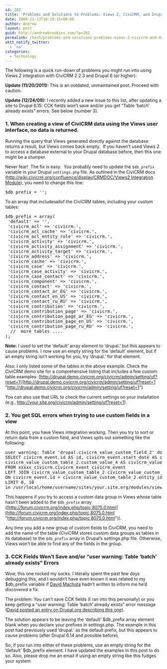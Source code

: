 ```yaml
---
id: 282
title: 'Problems and Solutions to Problems: Views 2, CiviCRM, and Drupal 6'
date: 2009-11-13T10:10:15+00:00
author: Andrew
layout: post
guid: http://andrewbrookins.com/?p=282
permalink: /tech/problems-and-solutions-problems-views-2-civicrm-and-drupal-6/
aktt_notify_twitter:
  - 'no'
categories:
  - Technology
---
```

The following is a quick run-down of problems you might run into using Views 2 integration with CiviCRM 2.2.3 and Drupal 6 (or higher):

**Update (11/20/2011):** This is an outdated, unmaintained post. Proceed with caution.

**Update (12/24/09):** I recently added a new issue to this list, after updating a site to Drupal 6.15: CCK fields won&#8217;t save and/or you get &#8220;Table &#8216;batch&#8217; already exists&#8221; errors. See below (number 3).

### 1. When creating a view of CiviCRM data using the Views user interface, no data is returned.

Running the query that Views generated directly against the database returns a result, but Views comes back empty.  If you haven&#8217;t used Views 2 to access a database external to your Drupal database before, then this one might be a stumper.

Never fear!  The fix is easy.  You probably need to update the `$db_prefix` variable in your Drupal `settings.php` file. As outlined in the CiviCRM docs ([http://wiki.civicrm.org/confluence/display/CRMDOC/Views2 Integration Module](http://wiki.civicrm.org/confluence/display/CRMDOC/Views2%20Integration%20Module "http://wiki.civicrm.org/confluence/display/CRMDOC/Views2 Integration Module")), you need to change this line:

<pre>$db_prefix = '';</pre>

To an array that includesallof the CiviCRM tables, including your custom tables:

<pre>$db_prefix = array(
 'default' =&gt; '',
 'civicrm_acl' =&gt; 'civicrm.',
 'civicrm_acl_cache' =&gt; 'civicrm.',
 'civicrm_acl_entity_role' =&gt; 'civicrm.',
 'civicrm_activity' =&gt; 'civicrm.',
 'civicrm_activity_assignment' =&gt; 'civicrm.',
 'civicrm_activity_target' =&gt; 'civicrm.',
 'civicrm_address' =&gt; 'civicrm.',
 'civicrm_cache' =&gt; 'civicrm.',
 'civicrm_case' =&gt; 'civicrm.',
 'civicrm_case_activity' =&gt; 'civicrm.',
 'civicrm_case_contact' =&gt; 'civicrm.',
 'civicrm_component' =&gt; 'civicrm.',
 'civicrm_contact' =&gt; 'civicrm.',
 'civicrm_contact_ar_EG' =&gt; 'civicrm.',
 'civicrm_contact_en_US' =&gt; 'civicrm.',
 'civicrm_contact_ru_RU' =&gt; 'civicrm.',
 'civicrm_contribution' =&gt; 'civicrm.',
 'civicrm_contribution_page' =&gt; 'civicrm.',
 'civicrm_contribution_page_ar_EG' =&gt; 'civicrm.',
 'civicrm_contribution_page_en_US' =&gt; 'civicrm.',
 'civicrm_contribution_page_ru_RU' =&gt; 'civicrm.',
  //  more tables .... 
);</pre>

**Note:** I used to set the &#8216;default&#8217; array element to &#8216;drupal.&#8217; but this appears to cause problems. I now use an empty string for the &#8216;default&#8217; element, but if an empty string isn&#8217;t working for you, try &#8216;drupal.&#8217; for that element.

Also: I only listed some of the tables in the above example. Check the CiviCRM demo site for a comprehensive listing that includes a few custom table examples: [http://drupal.demo.civicrm.org/civicrm/admin/setting/uf?reset=1](http://drupal.demo.civicrm.org/civicrm/admin/setting/uf?reset=1 "http://drupal.demo.civicrm.org/civicrm/admin/setting/uf?reset=1")

You can also use that URL to check the current settings on your installation (e.g., http://your.site.org/civicrm/admin/setting/uf?reset=1).

### 2. You get SQL errors when trying to use custom fields in a view

At this point, you have Views integration working. Then you try to sort or return data from a custom field, and Views spits out something like the following:

<pre>user warning: Table 'drupal.civicrm_value_custom_field_2' doesn't exist query:
SELECT civicrm_event.id AS id, civicrm_event.start_date AS civicrm_event_start_date,
civicrm_value_custom_table_2.custom_value_4 AS civicrm_value_custom_table_2_custom_value_4
FROM xxxxx_civicrm.civicrm_event civicrm_event
LEFT JOIN civicrm_value_custom_table_2 civicrm_value_custom_table_2
ON civicrm_event.id = civicrm_value_custom_table_2.entity_id
LIMIT 0, 10
in /usr/local/home/username/sites/your.site.org/modules/views/includes/view.inc on line 731.</pre>

This happens if you try to access a custom data group in Views whose table hasn&#8217;t been added to the `$db_prefix` array ([http://forum.civicrm.org/index.php/topic,8075.0.html](http://forum.civicrm.org/index.php/topic,8075.0.html "http://forum.civicrm.org/index.php/topic,8075.0.html")).

Any time you add a new group of custom fields to CiviCRM, you need to add the name of the table (CiviCRM stores custom data groups as tables in its database) to the `$db_prefix` array in Drupal&#8217;s settings.php file. Otherwise, Views won&#8217;t be able to find any of the fields in the group.

### 3. CCK Fields Won&#8217;t Save and/or &#8220;user warning: Table &#8216;batch&#8217; already exists&#8221; Errors

Wow, this one rocked my socks. I literally spent the past few days debugging this, and I wouldn&#8217;t have even known it was related to my $db_prefix variable if [David Machota](http://drupal.org/user/58057) hadn&#8217;t written to inform me he&#8217;d discovered a fix.

The problem: You can&#8217;t save CCK fields (I ran into this personally) or you keep getting a &#8220;user warning: Table &#8216;batch&#8217; already exists&#8221; error message ([David posted an entry on Drupal.org describing this one](http://drupal.org/node/662860#comment-2391510)).

The solution appears to be leaving the &#8216;default&#8217; $db_prefix array element blank when you declare your prefixes in settings.php. The example in this post had previously used &#8216;drupal.&#8217; as the default prefix, but this appears to cause problems (after Drupal 6.14 and possible before).

So, if you run into either of these problems, use an empty string for the &#8216;default&#8217; $db_prefix element. I have updated the examples in this post to do so. Also, please drop me an email if using an empty string like this fudges your system.